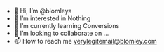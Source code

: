- 👋 Hi, I’m @blomleya
- 👀 I’m interested in Nothing
- 🌱 I’m currently learning Conversions
- 💞️ I’m looking to collaborate on ...
- 📫 How to reach me verylegitemail@blomley.com

<!---
blomleya/blomleya is a ✨ special ✨ repository because its `README.md` (this file) appears on your GitHub profile.
You can click the Preview link to take a look at your changes.
--->

